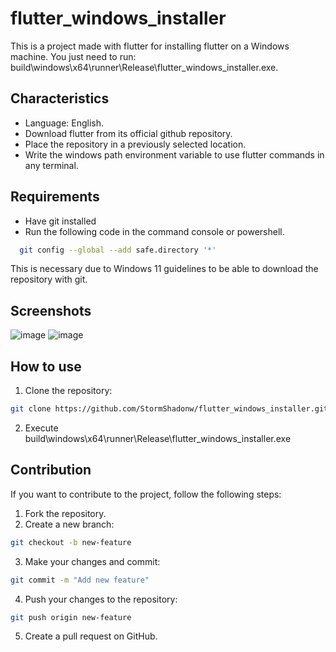 # flutter_windows_installer

This is a project made with flutter for installing flutter on a Windows machine. You just need to run: build\windows\x64\runner\Release\flutter_windows_installer.exe.


## Characteristics

- Language: English.
- Download flutter from its official github repository.
- Place the repository in a previously selected location.
- Write the windows path environment variable to use flutter commands in any terminal.

## Requirements

- Have git installed
- Run the following code in the command console or powershell.
```bash
  git config --global --add safe.directory '*'
  ```
  This is necessary due to Windows 11 guidelines to be able to download the repository with git.

## Screenshots
![image](https://github.com/StormShadonw/flutter_windows_installer/assets/20448268/b2318b83-b83b-40a2-8a34-fa8610c545c6)
![image](https://github.com/StormShadonw/flutter_windows_installer/assets/20448268/863f11a1-dc7d-4ca7-91f1-6603b1e9dd2b)


## How to use

1. Clone the repository:

```bash
git clone https://github.com/StormShadonw/flutter_windows_installer.git
```

2. Execute build\windows\x64\runner\Release\flutter_windows_installer.exe

## Contribution
If you want to contribute to the project, follow the following steps:

1. Fork the repository.
2. Create a new branch:
```bash
git checkout -b new-feature
```
3. Make your changes and commit:
```bash
git commit -m "Add new feature"
```
4. Push your changes to the repository:
```bash
git push origin new-feature
```
5. Create a pull request on GitHub.
